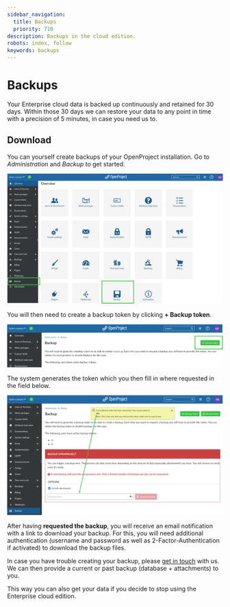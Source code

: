 ```yaml
---
sidebar_navigation:
  title: Backups
  priority: 710
description: Backups in the cloud edition.
robots: index, follow
keywords: backups
---
```


# Backups

Your Enterprise cloud data is backed up continuously and retained for 30 days.
Within those 30 days we can restore your data to any point in time with a precision of 5 minutes, in case you need us to.

## Download

You can yourself create backups of your OpenProject installation. Go to *Administration* and *Backup* to get started.

![administration-backup](administration-backup-2034314.png)

You will then need to create a backup token by clicking **+ Backup token**.

![create-backup-token](create-backup-token.png)

The system generates the token which you then fill in where requested in the field below.

![backup-code](backup-code.png)

After having **requested the backup**, you will receive an email notification with a link to download your backup. For this, you will need additional authentication (username and password as well as 2-Factor-Authentication if activated) to download the backup files.

In case you have trouble creating your backup, please [get in touch](mailto:support@openproject.com) with us. We can then provide a current or past backup (database + attachments) to you.

This way you can also get your data if you decide to stop using the Enterprise cloud edition.
